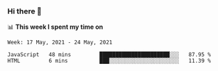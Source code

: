 ### Hi there 👋

📊 __This week I spent my time on__
<!--START_SECTION:waka-->
```text
Week: 17 May, 2021 - 24 May, 2021

JavaScript   48 mins         ██████████████████████░░░   87.95 % 
HTML         6 mins          ███░░░░░░░░░░░░░░░░░░░░░░   11.39 % 
```
<!--END_SECTION:waka-->
<!--
**SREEHARI-M-S/SREEHARI-M-S** is a ✨ _special_ ✨ repository because its `README.md` (this file) appears on your GitHub profile.

Here are some ideas to get you started:

- 🔭 I’m currently working on ...
- 🌱 I’m currently learning ...
- 👯 I’m looking to collaborate on ...
- 🤔 I’m looking for help with ...
- 💬 Ask me about ...
- 📫 How to reach me: ...
- 😄 Pronouns: ...
- ⚡ Fun fact: ...
-->
